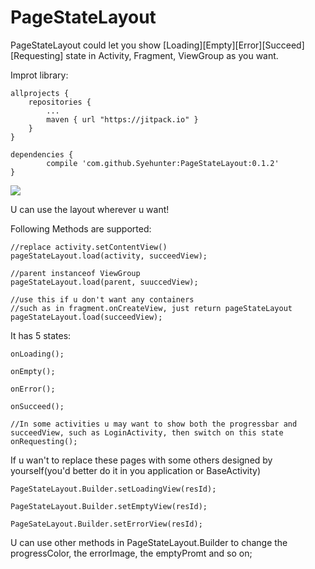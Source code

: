 # PageStateLayout
PageStateLayout could let you show [Loading][Empty][Error][Succeed][Requesting] state in Activity, Fragment, ViewGroup as you want.

Improt library:

	allprojects {
		repositories {
			...
			maven { url "https://jitpack.io" }
		}
	}
	
	dependencies {
	        compile 'com.github.Syehunter:PageStateLayout:0.1.2'
	}


![](http://7xn4z4.com1.z0.glb.clouddn.com/PageStateLayout.gif)

U can use the layout wherever u want!

Following Methods are supported:

	//replace activity.setContentView()
	pageStateLayout.load(activity, succeedView);

	//parent instanceof ViewGroup
	pageStateLayout.load(parent, suuccedView);
	
	//use this if u don't want any containers
	//such as in fragment.onCreateView, just return pageStateLayout
	pageStateLayout.load(succeedView);
	
It has 5 states:

	onLoading();
	
	onEmpty();
	
	onError();
	
	onSucceed();
	
	//In some activities u may want to show both the progressbar and succeedView, such as LoginActivity, then switch on this state
	onRequesting();
	
If u wan't to replace these pages with some others designed by yourself(you'd better do it in you application or BaseActivity)

	PageStateLayout.Builder.setLoadingView(resId);
	
	PageStateLayout.Builder.setEmptyView(resId);
	
	PageSateLayout.Builder.setErrorView(resId);
	
U can use other methods in PageStateLayout.Builder to change the progressColor, the errorImage, the emptyPromt and so on;
